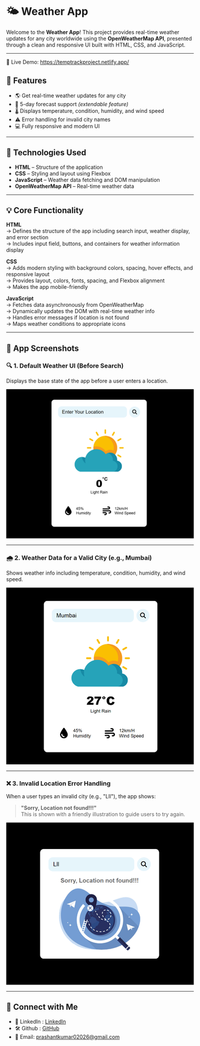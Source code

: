 # 🌤️ Weather App

Welcome to the **Weather App**! This project provides real-time weather updates for any city worldwide using the **OpenWeatherMap API**, presented through a clean and responsive UI built with HTML, CSS, and JavaScript.

---
🔗 Live Demo: https://temptrackproject.netlify.app/

## 🚀 Features

- 🌎 Get real-time weather updates for any city  
- 📅 5-day forecast support *(extendable feature)*  
- 🌡️ Displays temperature, condition, humidity, and wind speed  
- ⚠️ Error handling for invalid city names  
- 💻 Fully responsive and modern UI  

---

## 🔧 Technologies Used

- **HTML** – Structure of the application  
- **CSS** – Styling and layout using Flexbox  
- **JavaScript** – Weather data fetching and DOM manipulation  
- **OpenWeatherMap API** – Real-time weather data  

---

## 💡 Core Functionality

**HTML**  
→ Defines the structure of the app including search input, weather display, and error section  
→ Includes input field, buttons, and containers for weather information display  

**CSS**  
→ Adds modern styling with background colors, spacing, hover effects, and responsive layout  
→ Provides layout, colors, fonts, spacing, and Flexbox alignment  
→ Makes the app mobile-friendly  

**JavaScript**  
→ Fetches data asynchronously from OpenWeatherMap  
→ Dynamically updates the DOM with real-time weather info  
→ Handles error messages if location is not found  
→ Maps weather conditions to appropriate icons  

---

## 📸 App Screenshots

### 🔍 1. Default Weather UI (Before Search)  
Displays the base state of the app before a user enters a location.  

![Result 1](https://github.com/PrashantKumar026/Weather-App/blob/main/Result%201.png?raw=true)

---

### 🌧️ 2. Weather Data for a Valid City (e.g., Mumbai)  
Shows weather info including temperature, condition, humidity, and wind speed.  

![Result 2](https://github.com/PrashantKumar026/Weather-App/blob/main/Result%202.png?raw=true)

---

### ❌ 3. Invalid Location Error Handling  
When a user types an invalid city (e.g., "Lll"), the app shows:

> **"Sorry, Location not found!!!"**  
This is shown with a friendly illustration to guide users to try again.

![Result 3](https://github.com/PrashantKumar026/Weather-App/blob/main/Result%203.png?raw=true)

---

## 🔗 Connect with Me

- 💼 LinkedIn :  [LinkedIn](https://www.linkedin.com/in/prashant-kumar-268484329)  
- 🛠️ Github :  [GitHub](https://github.com/PrashantKumar026)  
- 📧 Email: [prashantkumar02026@gmail.com](mailto:prashantkumar02026@gmail.com)
